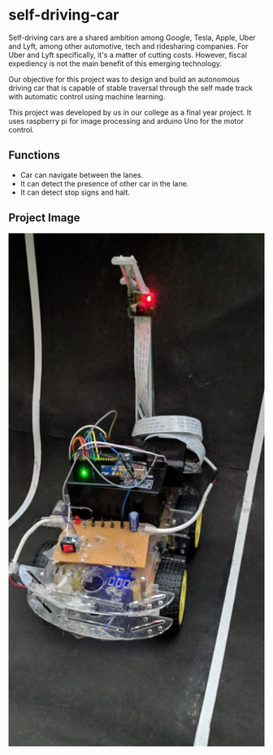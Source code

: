 # self-driving-car

Self-driving cars are a shared ambition among Google, Tesla, Apple, Uber and Lyft, among other automotive, tech and ridesharing companies. For Uber and Lyft specifically, it's a matter of cutting costs. However, fiscal expediency is not the main benefit of this emerging technology.

Our objective for this project was to design and build an autonomous driving car that is capable of stable traversal through the self made track with automatic control using machine learning.

This project was developed by us in our college as a final year project. It uses raspberry pi for image processing and arduino Uno for the motor control.

## Functions
- Car can navigate between the lanes.
- It can detect the presence of other car in the lane.
- It can detect stop signs and halt.

## Project Image
![Project Image](https://github.com/atharvsharma1998/self-driving-car/blob/main/SelfDrivingCarModel.jpeg?raw=true)
<!-- <img src="https://github.com/atharvsharma1998/self-driving-car/blob/main/SelfDrivingCarModel.jpeg" width="50%" height="50%">
 -->




